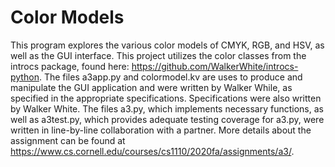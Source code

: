 # Color Models
This program explores the various color models of CMYK, RGB, and HSV, as well as the GUI interface.
This project utilizes the color classes from the introcs package, found here: https://github.com/WalkerWhite/introcs-python.
The files a3app.py and colormodel.kv are uses to produce and manipulate the GUI application and were written by Walker While, as specified in the appropriate specifications. Specifications were also written by Walker White.
The files a3.py, which implements necessary functions, as well as a3test.py, which provides adequate testing coverage for a3.py, were written in line-by-line collaboration with a partner.
More details about the assignment can be found at https://www.cs.cornell.edu/courses/cs1110/2020fa/assignments/a3/.
